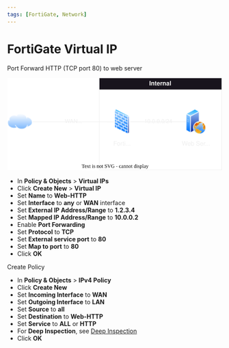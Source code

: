 ```yaml
---
tags: [FortiGate, Network]
---
```


# FortiGate Virtual IP

Port Forward HTTP (TCP port 80) to web server

<!--truncate-->

![Network Diagram](img/FortiGate%20Virtual%20IP.drawio.svg)

- In **Policy & Objects** > **Virtual IPs**
- Click **Create New** > **Virtual IP**
- Set **Name** to **Web-HTTP**
- Set **Interface** to **any** or **WAN** interface
- Set **External IP Address/Range** to **1.2.3.4**
- Set **Mapped IP Address/Range** to **10.0.0.2**
- Enable **Port Forwarding**
- Set **Protocol** to **TCP**
- Set **External service port** to **80**
- Set **Map to port** to **80**
- Click **OK**

Create Policy

- In **Policy & Objects** > **IPv4 Policy**
- Click **Create New**
- Set **Incoming Interface** to **WAN**
- Set **Outgoing Interface** to **LAN**
- Set **Source** to **all**
- Set **Destination** to **Web-HTTP**
- Set **Service** to **ALL** or **HTTP**
- For **Deep Inspection**, see [Deep Inspection](./FortiGate%20deep%20inspection.md)
- Click **OK**

